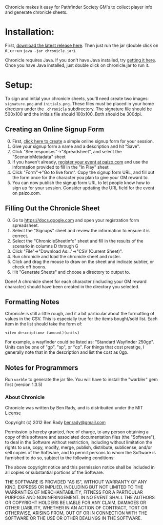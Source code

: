 Chronicle makes it easy for Pathfinder Society GM's to collect player info and generate chronicle sheets.

# Installation:

First, [download the latest release here](https://s3.amazonaws.com/chronicle.windycitypathfinder.com/chronicle.jar). Then just run the jar (double click on it, or run `java -jar chronicle.jar`).

Chronicle requires Java. If you don't have Java installed, try [getting it here](http://java.com/en/download/index.jsp). Once you have Java installed, just double click on chronicle.jar to run it.

# Setup:

To sign and initial your chronicle sheets, you'll need create two images: `signature.png` and `initials.png`. These files must be placed in your home directory under the `.chronicle` subdirectory. The signature file should be 500x100 and the initials file should 100x100. Both should be 300dpi.

## Creating an Online Signup Form
0. First, [click here to create](https://docs.google.com/previewtemplate?id=0Ann48md_Q6mkdGtocUJ4NVZhQjVSdWRidzUtU3dKOHc&mode=public) a simple online signup form for your session.
0. Give your signup form a name and a description and hit "Save". 
0. Click "See responses"&rarr;"Spreadsheet", and select the "ScenarioMetadata" sheet
0. If you haven't already, [register your event at paizo.com](https://secure.paizo.com/pathfinderSociety/myAccount/eventCoordinator) and use the information provided to fill in the "In Play" sheet
0. Click "Form"&rarr;"Go to live form". Copy the signup form URL, and fill out the form once for the character you plan to give your GM reward to.
0. You can now publish the signup form URL to let people know how to sign up for your session. Consider updating the URL field for the event on paizo.com.

## Filling Out the Chronicle Sheet
0. Go to https://docs.google.com and open your registration form spreadsheet.
0. Select the "Signups" sheet and review the information to ensure it is correct.
0. Select the "ChronicleSheetInfo" sheet and fill in the results of the scenario in columns D through G
0. Click "File"&rarr;"Download As..."&rarr;"CSV (Current Sheet)".
0. Run chronicle and load the chronicle sheet and roster. 
0. Click and drag the mouse to draw on the sheet and indicate subtier, or check off boons.
0. Hit "Generate Sheets" and choose a directory to output to.

Done! A chronicle sheet for each character (including your GM reward character) should have been created in the directory you selected.

## Formatting Notes

Chronicle is still a little rough, and it a bit particular about the formatting of values in the CSV. This is especially true for the items bought/sold list. Each item in the list should take the form of:

    <item description> (amount)(units)
    
For example, a wayfinder could be listed as: "Standard Wayfinder 250gp". Units can be one of "gp", "sp", or "cp". For things that cost prestige, I generally note that in the description and list the cost as 0gp. 

## Notes for Programmers

Run `warble` to generate the jar file. You will have to install the "warbler" gem first (version 1.3.5)

### About Chronicle

Chronicle was written by Ben Rady, and is distribuited under the MIT License

Copyright (c) 2012 Ben Rady <benrady@gmail.com>

Permission is hereby granted, free of charge, to any person obtaining a copy
of this software and associated documentation files (the "Software"), to deal
in the Software without restriction, including without limitation the rights
to use, copy, modify, merge, publish, distribute, sublicense, and/or sell
copies of the Software, and to permit persons to whom the Software is
furnished to do so, subject to the following conditions:

The above copyright notice and this permission notice shall be included in
all copies or substantial portions of the Software.

THE SOFTWARE IS PROVIDED "AS IS", WITHOUT WARRANTY OF ANY KIND, EXPRESS OR
IMPLIED, INCLUDING BUT NOT LIMITED TO THE WARRANTIES OF MERCHANTABILITY,
FITNESS FOR A PARTICULAR PURPOSE AND NONINFRINGEMENT. IN NO EVENT SHALL THE
AUTHORS OR COPYRIGHT HOLDERS BE LIABLE FOR ANY CLAIM, DAMAGES OR OTHER
LIABILITY, WHETHER IN AN ACTION OF CONTRACT, TORT OR OTHERWISE, ARISING FROM,
OUT OF OR IN CONNECTION WITH THE SOFTWARE OR THE USE OR OTHER DEALINGS IN
THE SOFTWARE.

